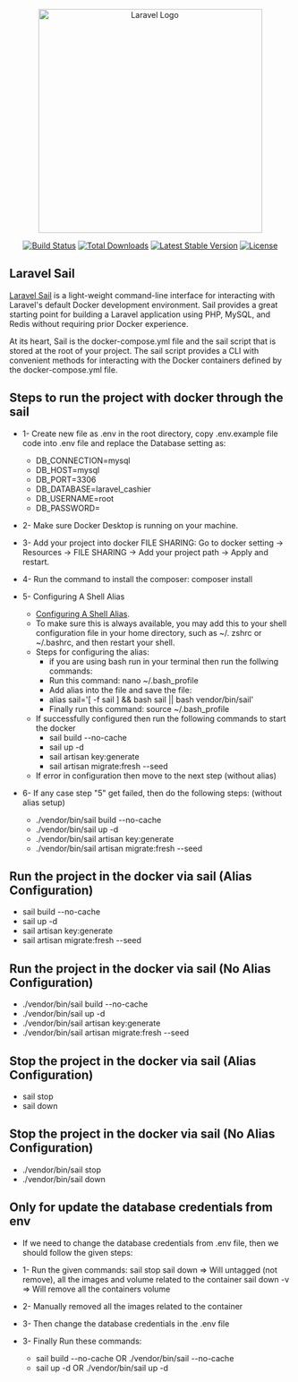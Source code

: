 <p align="center"><a href="https://laravel.com" target="_blank"><img src="https://raw.githubusercontent.com/laravel/art/master/logo-lockup/5%20SVG/2%20CMYK/1%20Full%20Color/laravel-logolockup-cmyk-red.svg" width="400" alt="Laravel Logo"></a></p>

<p align="center">
<a href="https://github.com/laravel/framework/actions"><img src="https://github.com/laravel/framework/workflows/tests/badge.svg" alt="Build Status"></a>
<a href="https://packagist.org/packages/laravel/framework"><img src="https://img.shields.io/packagist/dt/laravel/framework" alt="Total Downloads"></a>
<a href="https://packagist.org/packages/laravel/framework"><img src="https://img.shields.io/packagist/v/laravel/framework" alt="Latest Stable Version"></a>
<a href="https://packagist.org/packages/laravel/framework"><img src="https://img.shields.io/packagist/l/laravel/framework" alt="License"></a>
</p>

## Laravel Sail

[Laravel Sail](https://laravel.com/docs/10.x/sail#introduction) is a light-weight command-line interface for interacting with Laravel's default Docker development environment. Sail provides a great starting point for building a Laravel application using PHP, MySQL, and Redis without requiring prior Docker experience.

At its heart, Sail is the docker-compose.yml file and the sail script that is stored at the root of your project. The sail script provides a CLI with convenient methods for interacting with the Docker containers defined by the docker-compose.yml file.

## Steps to run the project with docker through the sail

- 1- Create new file as .env in the root directory, copy .env.example file code into .env file and replace the Database setting as:
    
    - DB_CONNECTION=mysql
    - DB_HOST=mysql
    - DB_PORT=3306
    - DB_DATABASE=laravel_cashier
    - DB_USERNAME=root
    - DB_PASSWORD=

- 2- Make sure Docker Desktop is running on your machine.
- 3- Add your project into docker FILE SHARING: Go to docker setting -> Resources -> FILE SHARING -> Add your project path 
    -> Apply and restart.
- 4- Run the command to install the composer: composer install
- 5- Configuring A Shell Alias
    - [Configuring A Shell Alias](https://laravel.com/docs/10.x/sail#configuring-a-shell-alias).
    - To make sure this is always available, you may add this to your shell configuration file in your home directory, such as ~/. zshrc or ~/.bashrc, and then restart your shell.
    - Steps for configuring the alias: 
        - if you are using bash run in your terminal then run the follwing commands:
        - Run this command: nano ~/.bash_profile
        - Add alias into the file and save the file:
        - alias sail='[ -f sail ] && bash sail || bash vendor/bin/sail'
        - Finally run this command: source ~/.bash_profile 
    - If successfully configured then run the following commands to start the docker
        - sail build --no-cache
        - sail up -d
        - sail artisan key:generate
        - sail artisan migrate:fresh --seed
    - If error in configuration then move to the next step (without alias)

- 6- If any case step "5" get failed, then do the following steps: (without alias setup)
    - ./vendor/bin/sail build --no-cache
    - ./vendor/bin/sail up -d
    - ./vendor/bin/sail artisan key:generate
    - ./vendor/bin/sail artisan migrate:fresh --seed

## Run the project in the docker via sail (Alias Configuration)

- sail build --no-cache
- sail up -d
- sail artisan key:generate
- sail artisan migrate:fresh --seed

## Run the project in the docker via sail (No Alias Configuration)

- ./vendor/bin/sail build --no-cache
- ./vendor/bin/sail up -d
- ./vendor/bin/sail artisan key:generate
- ./vendor/bin/sail artisan migrate:fresh --seed

## Stop the project in the docker via sail (Alias Configuration)

- sail stop
- sail down

## Stop the project in the docker via sail (No Alias Configuration)

- ./vendor/bin/sail stop
- ./vendor/bin/sail down

## Only for update the database credentials from env

- If we need to change the database credentials from .env file, then we should follow the given steps:

- 1- Run the given commands:
	sail stop
	sail down => Will untagged (not remove), all the images and volume related to the container
	sail down -v => Will remove all the containers volume

- 2- Manually removed all the images related to the container
- 3- Then change the database credentials in the .env file
- 3- Finally Run these commands:
	- sail build --no-cache OR ./vendor/bin/sail --no-cache
	- sail up -d OR ./vendor/bin/sail up -d
	
